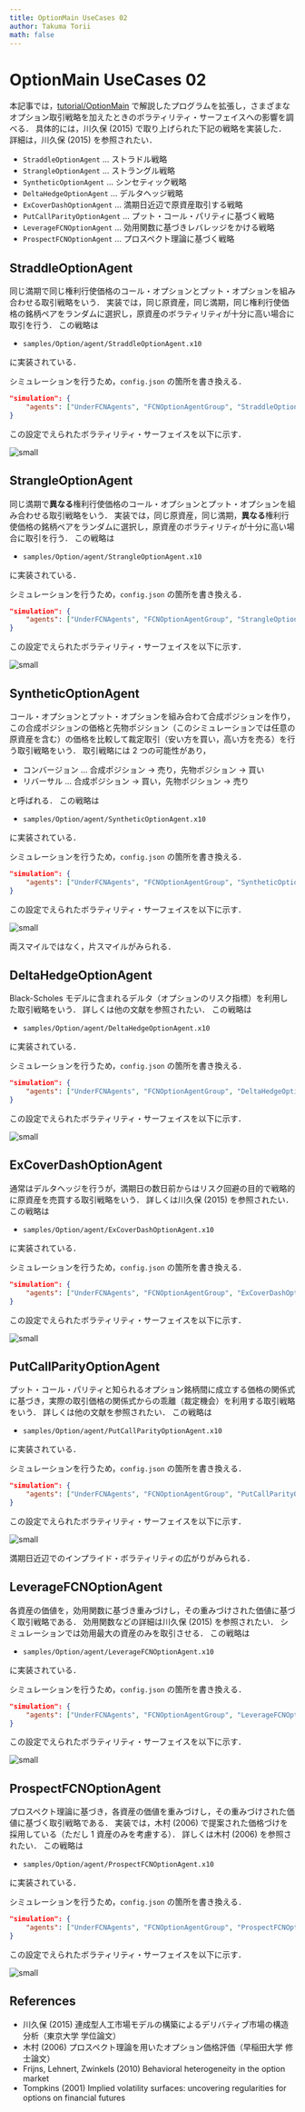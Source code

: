 ```yaml
---
title: OptionMain UseCases 02
author: Takuma Torii
math: false
---
```


# OptionMain UseCases 02

本記事では，[tutorial/OptionMain](OptionMain) で解説したプログラムを拡張し，さまざまなオプション取引戦略を加えたときのボラティリティ・サーフェイスへの影響を調べる．
具体的には，川久保 (2015) で取り上げられた下記の戦略を実装した．
詳細は，川久保 (2015) を参照されたい．

  * `StraddleOptionAgent` ... ストラドル戦略
  * `StrangleOptionAgent` ... ストラングル戦略
  * `SyntheticOptionAgent` ... シンセティック戦略
  * `DeltaHedgeOptionAgent` ... デルタヘッジ戦略
  * `ExCoverDashOptionAgent` ... 満期日近辺で原資産取引する戦略
  * `PutCallParityOptionAgent` ... プット・コール・パリティに基づく戦略
  * `LeverageFCNOptionAgent` ... 効用関数に基づきレバレッジをかける戦略
  * `ProspectFCNOptionAgent` ... プロスペクト理論に基づく戦略


## StraddleOptionAgent

同じ満期で同じ権利行使価格のコール・オプションとプット・オプションを組み合わせる取引戦略をいう．
実装では，同じ原資産，同じ満期，同じ権利行使価格の銘柄ペアをランダムに選択し，原資産のボラティリティが十分に高い場合に取引を行う．
この戦略は

  * `samples/Option/agent/StraddleOptionAgent.x10`

に実装されている．

シミュレーションを行うため，`config.json` の箇所を書き換える．

```json
"simulation": {
    "agents": ["UnderFCNAgents", "FCNOptionAgentGroup", "StraddleOptionAgents"]
}
```

この設定でえられたボラティリティ・サーフェイスを以下に示す．

![small](/tutorial/OptionMain.figs/figXX-straddle.png)


## StrangleOptionAgent

同じ満期で**異なる**権利行使価格のコール・オプションとプット・オプションを組み合わせる取引戦略をいう．
実装では，同じ原資産，同じ満期，**異なる**権利行使価格の銘柄ペアをランダムに選択し，原資産のボラティリティが十分に高い場合に取引を行う．
この戦略は

  * `samples/Option/agent/StrangleOptionAgent.x10`

に実装されている．

シミュレーションを行うため，`config.json` の箇所を書き換える．

```json
"simulation": {
    "agents": ["UnderFCNAgents", "FCNOptionAgentGroup", "StrangleOptionAgents"]
}
```

この設定でえられたボラティリティ・サーフェイスを以下に示す．

![small](/tutorial/OptionMain.figs/figXX-strangle.png)


## SyntheticOptionAgent

コール・オプションとプット・オプションを組み合わて合成ポジションを作り，この合成ポジションの価格と先物ポジション（このシミュレーションでは任意の原資産を含む）の価格を比較して裁定取引（安い方を買い，高い方を売る）を行う取引戦略をいう．
取引戦略には 2 つの可能性があり，

  * コンバージョン ... 合成ポジション → 売り，先物ポジション → 買い
  * リバーサル ... 合成ポジション → 買い，先物ポジション → 売り

と呼ばれる．
この戦略は

  * `samples/Option/agent/SyntheticOptionAgent.x10`

に実装されている．

シミュレーションを行うため，`config.json` の箇所を書き換える．

```json
"simulation": {
    "agents": ["UnderFCNAgents", "FCNOptionAgentGroup", "SyntheticOptionAgents"]
}
```

この設定でえられたボラティリティ・サーフェイスを以下に示す．

![small](/tutorial/OptionMain.figs/figXX-synthetic.png)

両スマイルではなく，片スマイルがみられる．


## DeltaHedgeOptionAgent

Black-Scholes モデルに含まれるデルタ（オプションのリスク指標）を利用した取引戦略をいう．
詳しくは他の文献を参照されたい．
この戦略は

  * `samples/Option/agent/DeltaHedgeOptionAgent.x10`

に実装されている．

シミュレーションを行うため，`config.json` の箇所を書き換える．

```json
"simulation": {
    "agents": ["UnderFCNAgents", "FCNOptionAgentGroup", "DeltaHedgeOptionAgents"]
}
```

この設定でえられたボラティリティ・サーフェイスを以下に示す．

![small](/tutorial/OptionMain.figs/figXX-deltahedge.png)


## ExCoverDashOptionAgent

通常はデルタヘッジを行うが，満期日の数日前からはリスク回避の目的で戦略的に原資産を売買する取引戦略をいう．
詳しくは川久保 (2015) を参照されたい．
この戦略は

  * `samples/Option/agent/ExCoverDashOptionAgent.x10`

に実装されている．

シミュレーションを行うため，`config.json` の箇所を書き換える．

```json
"simulation": {
    "agents": ["UnderFCNAgents", "FCNOptionAgentGroup", "ExCoverDashOptionAgents"]
}
```

この設定でえられたボラティリティ・サーフェイスを以下に示す．

![small](/tutorial/OptionMain.figs/figXX-excoverdash.png)


## PutCallParityOptionAgent

プット・コール・パリティと知られるオプション銘柄間に成立する価格の関係式に基づき，実際の取引価格の関係式からの乖離（裁定機会）を利用する取引戦略をいう．
詳しくは他の文献を参照されたい．
この戦略は

  * `samples/Option/agent/PutCallParityOptionAgent.x10`

に実装されている．

シミュレーションを行うため，`config.json` の箇所を書き換える．

```json
"simulation": {
    "agents": ["UnderFCNAgents", "FCNOptionAgentGroup", "PutCallParityOptionAgents"]
}
```

この設定でえられたボラティリティ・サーフェイスを以下に示す．

![small](/tutorial/OptionMain.figs/figXX-putcallparity02.png)

満期日近辺でのインプライド・ボラティリティの広がりがみられる．


## LeverageFCNOptionAgent

各資産の価値を，効用関数に基づき重みづけし，その重みづけされた価値に基づく取引戦略である．
効用関数などの詳細は川久保 (2015) を参照されたい．
シミュレーションでは効用最大の資産のみを取引させる．
この戦略は

  * `samples/Option/agent/LeverageFCNOptionAgent.x10`

に実装されている．

シミュレーションを行うため，`config.json` の箇所を書き換える．

```json
"simulation": {
    "agents": ["UnderFCNAgents", "FCNOptionAgentGroup", "LeverageFCNOptionAgents"]
}
```

この設定でえられたボラティリティ・サーフェイスを以下に示す．

![small](/tutorial/OptionMain.figs/figXX-leverage.png)


## ProspectFCNOptionAgent

プロスペクト理論に基づき，各資産の価値を重みづけし，その重みづけされた価値に基づく取引戦略である．
実装では，木村 (2006) で提案された価格づけを採用している（ただし 1 資産のみを考慮する）．
詳しくは木村 (2006) を参照されたい．
この戦略は

  * `samples/Option/agent/ProspectFCNOptionAgent.x10`

に実装されている．

シミュレーションを行うため，`config.json` の箇所を書き換える．

```json
"simulation": {
    "agents": ["UnderFCNAgents", "FCNOptionAgentGroup", "ProspectFCNOptionAgents"]
}
```

この設定でえられたボラティリティ・サーフェイスを以下に示す．

![small](/tutorial/OptionMain.figs/figXX-prospect.png)


## References

  * 川久保 (2015) 連成型人工市場モデルの構築によるデリバティブ市場の構造分析（東京大学 学位論文）
  * 木村 (2006) プロスペクト理論を用いたオプション価格評価（早稲田大学 修士論文）
  * Frijns, Lehnert, Zwinkels (2010) Behavioral heterogeneity in the option market
  * Tompkins (2001) Implied volatility surfaces: uncovering regularities for options on financial futures

